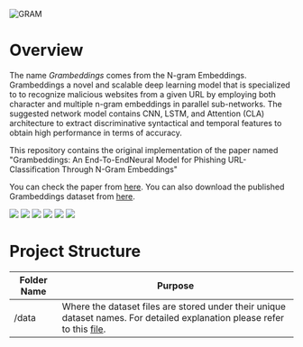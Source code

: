 ![GRAM](https://web.cs.hacettepe.edu.tr/~selman/grambeddings-dataset/assets/images/logo.png "GRAM")
# Overview

The name *Grambeddings*   comes from the N-gram Embeddings. Grambeddings a novel and scalable deep learning model that is specialized to to recognize malicious websites from a given URL by employing both character and multiple n-gram embeddings in parallel sub-networks.  The suggested network model contains CNN, LSTM, and Attention (CLA) architecture to extract discriminative syntactical and temporal features to obtain high performance in terms of accuracy.

This repository contains the original implementation of the paper named "Grambeddings: An End-To-EndNeural Model for Phishing URL-Classification Through N-Gram Embeddings"

You can check the paper from [here](https://www.sciencedirect.com/science/article/pii/S016740482200356X "here").
You can also download the published Grambeddings dataset from [here](https://web.cs.hacettepe.edu.tr/~selman/grambeddings-dataset/ "here").

![](https://img.shields.io/github/stars/pandao/editor.md.svg) ![](https://img.shields.io/github/forks/pandao/editor.md.svg) ![](https://img.shields.io/github/tag/pandao/editor.md.svg) ![](https://img.shields.io/github/release/pandao/editor.md.svg) ![](https://img.shields.io/github/issues/pandao/editor.md.svg) ![](https://img.shields.io/bower/v/editor.md.svg)

# Project Structure
|   Folder Name | Purpose  |
| ----------- | ------------ |
|   /data	|  Where the dataset files are stored under their unique dataset names.  For detailed explanation please refer to this [file](https://github.com/fcdalgic/GramBeddings/tree/main/data/Dataset.md). 